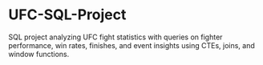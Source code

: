 # UFC-SQL-Project
SQL project analyzing UFC fight statistics with queries on fighter performance, win rates, finishes, and event insights using CTEs, joins, and window functions.
